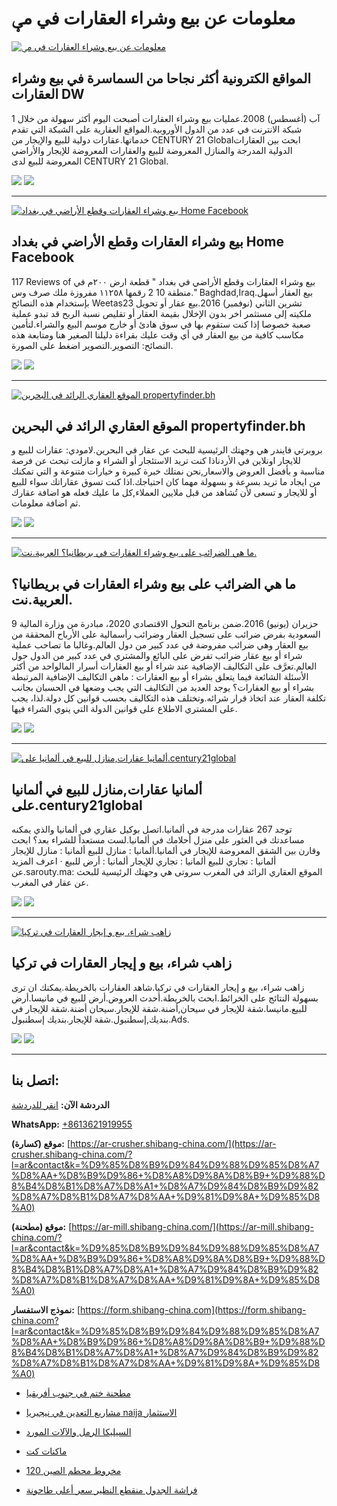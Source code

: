 # معلومات عن بيع وشراء العقارات في مؠ

<a href="https://swt.shibang-china.com/?l=ar&img&k=%D9%85%D8%B9%D9%84%D9%88%D9%85%D8%A7%D8%AA+%D8%B9%D9%86+%D8%A8%D9%8A%D8%B9+%D9%88%D8%B4%D8%B1%D8%A7%D8%A1+%D8%A7%D9%84%D8%B9%D9%82%D8%A7%D8%B1%D8%A7%D8%AA+%D9%81%D9%8A+%D9%85%D8%A0" target="_blank">![معلومات عن بيع وشراء العقارات في مؠ](http://static.shibang-china.com/all-800x300/888.jpg)</a>

## المواقع الكترونية أكثر نجاحا من السماسرة في بيع وشراء العقارات DW
1 آب (أغسطس) 2008.عمليات بيع وشراء العقارات أصبحت اليوم أكثر سهولة من خلال شبكة الانترنت في عدد من الدول الأوروبية.المواقع العقارية على الشبكة التي تقدم خدماتها.عقارات دولية للبيع والإيجار من CENTURY 21 Globalابحث بين العقارات الدولية المدرجة والمنازل المعروضة للبيع والعقارات المعروضة للإيجار والأراضي المعروضة للبيع لدى CENTURY 21 Global.


<a href="https://whatsapp.shibangsoft.com/WhatsApp.php" target="_blank" title="WhatsApp">![](http://static.shibang-china.com/icon/whatsapp.png)</a> <a href="https://swt.shibang-china.com/?l=ar&icon&k=%D9%85%D8%B9%D9%84%D9%88%D9%85%D8%A7%D8%AA+%D8%B9%D9%86+%D8%A8%D9%8A%D8%B9+%D9%88%D8%B4%D8%B1%D8%A7%D8%A1+%D8%A7%D9%84%D8%B9%D9%82%D8%A7%D8%B1%D8%A7%D8%AA+%D9%81%D9%8A+%D9%85%D8%A0" target="_blank">![](http://static.shibang-china.com/icon/chat-ar.png)</a>

---

<a href="https://swt.shibang-china.com/?l=ar&img&k=%D9%85%D8%B9%D9%84%D9%88%D9%85%D8%A7%D8%AA+%D8%B9%D9%86+%D8%A8%D9%8A%D8%B9+%D9%88%D8%B4%D8%B1%D8%A7%D8%A1+%D8%A7%D9%84%D8%B9%D9%82%D8%A7%D8%B1%D8%A7%D8%AA+%D9%81%D9%8A+%D9%85%D8%A0" target="_blank">![بيع وشراء العقارات وقطع الأراضي في بغداد Home Facebook](http://static.shibang-china.com/all-800x300/1225.jpg)</a>

## بيع وشراء العقارات وقطع الأراضي في بغداد Home Facebook
117 Reviews of بيع وشراء العقارات وقطع الأراضي في بغداد &quot; قطعة ارض ٢٠٠م في منطقة 10 2 رقمها ١١٢٥٨ مفروزة ملك صرف وس.&quot; Baghdad,Iraq.بيع العقار أسهل بإستخدام هذه النصائح Weetas23 تشرين الثاني (نوفمبر) 2016.بيع عقار أو تحويل ملكيته إلى مستثمر اخر بدون الإخلال بقيمة العقار أو تقليص نسبة الربح قد تبدو عملية صعبة خصوصا إذا كنت ستقوم بها في سوق هادئ أو خارج موسم البيع والشراء.لتأمين مكاسب كافية من بيع العقار في أي وقت عليك بقراءة دليلنا الصغير هنا ومتابعة هذه النصائح: التصوير.التصوير اضغط على الصورة.


<a href="https://whatsapp.shibangsoft.com/WhatsApp.php" target="_blank" title="WhatsApp">![](http://static.shibang-china.com/icon/whatsapp.png)</a> <a href="https://swt.shibang-china.com/?l=ar&icon&k=%D9%85%D8%B9%D9%84%D9%88%D9%85%D8%A7%D8%AA+%D8%B9%D9%86+%D8%A8%D9%8A%D8%B9+%D9%88%D8%B4%D8%B1%D8%A7%D8%A1+%D8%A7%D9%84%D8%B9%D9%82%D8%A7%D8%B1%D8%A7%D8%AA+%D9%81%D9%8A+%D9%85%D8%A0" target="_blank">![](http://static.shibang-china.com/icon/chat-ar.png)</a>

---

<a href="https://swt.shibang-china.com/?l=ar&img&k=%D9%85%D8%B9%D9%84%D9%88%D9%85%D8%A7%D8%AA+%D8%B9%D9%86+%D8%A8%D9%8A%D8%B9+%D9%88%D8%B4%D8%B1%D8%A7%D8%A1+%D8%A7%D9%84%D8%B9%D9%82%D8%A7%D8%B1%D8%A7%D8%AA+%D9%81%D9%8A+%D9%85%D8%A0" target="_blank">![الموقع العقاري الرائد في البحرين propertyfinder.bh](http://static.shibang-china.com/all-800x300/74.jpg)</a>

## الموقع العقاري الرائد في البحرين propertyfinder.bh
بروبرتي فايندر هي وجهتك الرئيسية للبحث عن عقار في البحرين.لامودي: عقارات للبيع و للايجار اونلاين في الأردناذا كنت تريد الاستئجار أو الشراء و مازلت تبحث عن فرصة مناسبة و بأفضل العروض والاسعار,نحن نمتلك خبرة كبيرة و خيارات متنوعة و التي تمكنك من ايجاد ما تريد بسرعة و بسهولة مهما كان احتياجك.اذا كنت تسوق عقاراتك سواء للبيع أو للايجار و تسعى لأن تُشاهد من قبل ملايين العملاء,كل ما عليك فعله هو اضافة عقارك ثم اضافة معلومات.


<a href="https://whatsapp.shibangsoft.com/WhatsApp.php" target="_blank" title="WhatsApp">![](http://static.shibang-china.com/icon/whatsapp.png)</a> <a href="https://swt.shibang-china.com/?l=ar&icon&k=%D9%85%D8%B9%D9%84%D9%88%D9%85%D8%A7%D8%AA+%D8%B9%D9%86+%D8%A8%D9%8A%D8%B9+%D9%88%D8%B4%D8%B1%D8%A7%D8%A1+%D8%A7%D9%84%D8%B9%D9%82%D8%A7%D8%B1%D8%A7%D8%AA+%D9%81%D9%8A+%D9%85%D8%A0" target="_blank">![](http://static.shibang-china.com/icon/chat-ar.png)</a>

---

<a href="https://swt.shibang-china.com/?l=ar&img&k=%D9%85%D8%B9%D9%84%D9%88%D9%85%D8%A7%D8%AA+%D8%B9%D9%86+%D8%A8%D9%8A%D8%B9+%D9%88%D8%B4%D8%B1%D8%A7%D8%A1+%D8%A7%D9%84%D8%B9%D9%82%D8%A7%D8%B1%D8%A7%D8%AA+%D9%81%D9%8A+%D9%85%D8%A0" target="_blank">![ما هي الضرائب على بيع وشراء العقارات في بريطانيا؟ العربية.نت.](http://static.shibang-china.com/all-800x300/1208.jpg)</a>

## ما هي الضرائب على بيع وشراء العقارات في بريطانيا؟ العربية.نت.
9 حزيران (يونيو) 2016.ضمن برنامج التحول الاقتصادي 2020، مبادرة من وزارة المالية السعودية بفرض ضرائب على تسجيل العقار وضرائب رأسمالية على الأرباح المحققة من بيع العقار وهي ضرائب مفروضة في عدد كبير من دول العالم.وغالبا ما تصاحب عملية شراء أو بيع عقار ضرائب تفرض على البائع والمشتري في عدد كبير من الدول حول العالم.تعرَّف على التكاليف الإضافية عند شراء أو بيع العقارات أسرار المالواحد من أكثر الأسئلة الشائعة فيما يتعلق بشراء أو بيع العقارات : ماهي التكاليف الإضافية المرتبطة بشراء أو بيع العقارات؟ يوجد العديد من التكاليف التي يجب وضعها في الحسبان بجانب تكلفة العقار عند اتخاذ قرار شرائه.وتختلف هذه التكاليف بحسب قوانين كل دولة.لذا، يجب على المشتري الاطلاع على قوانين الدولة التي ينوي الشراء فيها.


<a href="https://whatsapp.shibangsoft.com/WhatsApp.php" target="_blank" title="WhatsApp">![](http://static.shibang-china.com/icon/whatsapp.png)</a> <a href="https://swt.shibang-china.com/?l=ar&icon&k=%D9%85%D8%B9%D9%84%D9%88%D9%85%D8%A7%D8%AA+%D8%B9%D9%86+%D8%A8%D9%8A%D8%B9+%D9%88%D8%B4%D8%B1%D8%A7%D8%A1+%D8%A7%D9%84%D8%B9%D9%82%D8%A7%D8%B1%D8%A7%D8%AA+%D9%81%D9%8A+%D9%85%D8%A0" target="_blank">![](http://static.shibang-china.com/icon/chat-ar.png)</a>

---

<a href="https://swt.shibang-china.com/?l=ar&img&k=%D9%85%D8%B9%D9%84%D9%88%D9%85%D8%A7%D8%AA+%D8%B9%D9%86+%D8%A8%D9%8A%D8%B9+%D9%88%D8%B4%D8%B1%D8%A7%D8%A1+%D8%A7%D9%84%D8%B9%D9%82%D8%A7%D8%B1%D8%A7%D8%AA+%D9%81%D9%8A+%D9%85%D8%A0" target="_blank">![ألمانيا عقارات,منازل للبيع في ألمانيا على.century21global](http://static.shibang-china.com/all-800x300/1020.jpg)</a>

## ألمانيا عقارات,منازل للبيع في ألمانيا على.century21global
توجد 267 عقارات مدرجة في ألمانيا.اتصل بوكيل عقاري في ألمانيا والذي يمكنه مساعدتك في العثور على منزل أحلامك في ألمانيا.لست مستعداً للشراء بعد؟ ابحث وقارن بين الشقق المعروضة للإيجار في ألمانيا.ألمانيا : منازل للبيع ألمانيا : منازل للإيجار ألمانيا : تجاري للبيع ألمانيا : تجاري للإيجار ألمانيا : أرض للبيع &middot; اعرف المزيد عن.sarouty.ma: الموقع العقاري الرائد في المغرب ‏سروتى هي وجهتك الرئيسية للبحث عن عقار في المغرب.


<a href="https://whatsapp.shibangsoft.com/WhatsApp.php" target="_blank" title="WhatsApp">![](http://static.shibang-china.com/icon/whatsapp.png)</a> <a href="https://swt.shibang-china.com/?l=ar&icon&k=%D9%85%D8%B9%D9%84%D9%88%D9%85%D8%A7%D8%AA+%D8%B9%D9%86+%D8%A8%D9%8A%D8%B9+%D9%88%D8%B4%D8%B1%D8%A7%D8%A1+%D8%A7%D9%84%D8%B9%D9%82%D8%A7%D8%B1%D8%A7%D8%AA+%D9%81%D9%8A+%D9%85%D8%A0" target="_blank">![](http://static.shibang-china.com/icon/chat-ar.png)</a>

---

<a href="https://swt.shibang-china.com/?l=ar&img&k=%D9%85%D8%B9%D9%84%D9%88%D9%85%D8%A7%D8%AA+%D8%B9%D9%86+%D8%A8%D9%8A%D8%B9+%D9%88%D8%B4%D8%B1%D8%A7%D8%A1+%D8%A7%D9%84%D8%B9%D9%82%D8%A7%D8%B1%D8%A7%D8%AA+%D9%81%D9%8A+%D9%85%D8%A0" target="_blank">![زاهب شراء، بيع و إيجار العقارات في تركيا](http://static.shibang-china.com/all-800x300/1000.jpg)</a>

## زاهب شراء، بيع و إيجار العقارات في تركيا
زاهب شراء، بيع و إيجار العقارات في تركيا.شاهد العقارات بالخريطة.يمكنك ان ترى بسهولة النتائج على الخرائط.ابحث بالخريطة.أحدث العروض.أرض للبيع في مانيسا.أرض للبيع.مانيسا.شقة للإيجار في سيحان,أضنة.شقة للإيجار.سيحان أضنة.شقة للإيجار في بنديك,إسطنبول.شقة للإيجار.بنديك إسطنبول.Ads.

<a href="https://whatsapp.shibangsoft.com/WhatsApp.php" target="_blank" title="WhatsApp">![](http://static.shibang-china.com/icon/whatsapp.png)</a> <a href="https://swt.shibang-china.com/?l=ar&icon&k=%D9%85%D8%B9%D9%84%D9%88%D9%85%D8%A7%D8%AA+%D8%B9%D9%86+%D8%A8%D9%8A%D8%B9+%D9%88%D8%B4%D8%B1%D8%A7%D8%A1+%D8%A7%D9%84%D8%B9%D9%82%D8%A7%D8%B1%D8%A7%D8%AA+%D9%81%D9%8A+%D9%85%D8%A0" target="_blank">![](http://static.shibang-china.com/icon/chat-ar.png)</a>

---
## اتصل بنا:

**الدردشة الآن:** [انقر للدردشة](https://swt.shibang-china.com?l=ar&contact&k=%D9%85%D8%B9%D9%84%D9%88%D9%85%D8%A7%D8%AA+%D8%B9%D9%86+%D8%A8%D9%8A%D8%B9+%D9%88%D8%B4%D8%B1%D8%A7%D8%A1+%D8%A7%D9%84%D8%B9%D9%82%D8%A7%D8%B1%D8%A7%D8%AA+%D9%81%D9%8A+%D9%85%D8%A0)

**WhatsApp:**  [+8613621919955](https://whatsapp.shibangsoft.com/WhatsApp.php)

**موقع (كسارة):** [https://ar-crusher.shibang-china.com/](https://ar-crusher.shibang-china.com/?l=ar&contact&k=%D9%85%D8%B9%D9%84%D9%88%D9%85%D8%A7%D8%AA+%D8%B9%D9%86+%D8%A8%D9%8A%D8%B9+%D9%88%D8%B4%D8%B1%D8%A7%D8%A1+%D8%A7%D9%84%D8%B9%D9%82%D8%A7%D8%B1%D8%A7%D8%AA+%D9%81%D9%8A+%D9%85%D8%A0)

**موقع (مطحنة):** [https://ar-mill.shibang-china.com/](https://ar-mill.shibang-china.com/?l=ar&contact&k=%D9%85%D8%B9%D9%84%D9%88%D9%85%D8%A7%D8%AA+%D8%B9%D9%86+%D8%A8%D9%8A%D8%B9+%D9%88%D8%B4%D8%B1%D8%A7%D8%A1+%D8%A7%D9%84%D8%B9%D9%82%D8%A7%D8%B1%D8%A7%D8%AA+%D9%81%D9%8A+%D9%85%D8%A0)

**نموذج الاستفسار:** [https://form.shibang-china.com](https://form.shibang-china.com?l=ar&contact&k=%D9%85%D8%B9%D9%84%D9%88%D9%85%D8%A7%D8%AA+%D8%B9%D9%86+%D8%A8%D9%8A%D8%B9+%D9%88%D8%B4%D8%B1%D8%A7%D8%A1+%D8%A7%D9%84%D8%B9%D9%82%D8%A7%D8%B1%D8%A7%D8%AA+%D9%81%D9%8A+%D9%85%D8%A0)

* [مطحنة ختم في جنوب أفريقيا](../23/%D9%85%D8%B7%D8%AD%D9%86%D8%A9%20%D8%AE%D8%AA%D9%85%20%D9%81%D9%8A%20%D8%AC%D9%86%D9%88%D8%A8%20%D8%A3%D9%81%D8%B1%D9%8A%D9%82%D9%8A%D8%A7.md)

* [مشاريع التعدين في نيجيريا naija الاستثمار](../25/%D9%85%D8%B4%D8%A7%D8%B1%D9%8A%D8%B9%20%D8%A7%D9%84%D8%AA%D8%B9%D8%AF%D9%8A%D9%86%20%D9%81%D9%8A%20%D9%86%D9%8A%D8%AC%D9%8A%D8%B1%D9%8A%D8%A7%20naija%20%D8%A7%D9%84%D8%A7%D8%B3%D8%AA%D8%AB%D9%85%D8%A7%D8%B1.md)

* [السيليكا الرمل والآلات المورد](../25/%D8%A7%D9%84%D8%B3%D9%8A%D9%84%D9%8A%D9%83%D8%A7%20%D8%A7%D9%84%D8%B1%D9%85%D9%84%20%D9%88%D8%A7%D9%84%D8%A2%D9%84%D8%A7%D8%AA%20%D8%A7%D9%84%D9%85%D9%88%D8%B1%D8%AF.md)

* [ماكنات كت](../22/%D9%85%D8%A7%D9%83%D9%86%D8%A7%D8%AA%20%D9%83%D8%AA.md)

* [120 مخروط محطم الصين](../24/120%20%D9%85%D8%AE%D8%B1%D9%88%D8%B7%20%D9%85%D8%AD%D8%B7%D9%85%20%D8%A7%D9%84%D8%B5%D9%8A%D9%86.md)

* [فراشة الجدول منقطع النظير سعر أعلى طاحونة](../25/%D9%81%D8%B1%D8%A7%D8%B4%D8%A9%20%D8%A7%D9%84%D8%AC%D8%AF%D9%88%D9%84%20%D9%85%D9%86%D9%82%D8%B7%D8%B9%20%D8%A7%D9%84%D9%86%D8%B8%D9%8A%D8%B1%20%D8%B3%D8%B9%D8%B1%20%D8%A3%D8%B9%D9%84%D9%89%20%D8%B7%D8%A7%D8%AD%D9%88%D9%86%D8%A9.md)